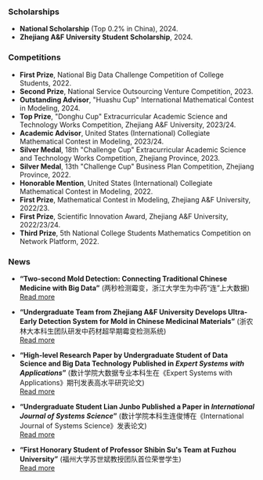 ### Scholarships
- **National Scholarship** (Top 0.2% in China), 2024.
- **Zhejiang A&F University Student Scholarship**, 2024.

### Competitions
- **First Prize**, National Big Data Challenge Competition of College Students, 2022.
- **Second Prize**, National Service Outsourcing Venture Competition, 2023.
- **Outstanding Advisor**, "Huashu Cup" International Mathematical Contest in Modeling, 2024.
- **Top Prize**, "Donghu Cup" Extracurricular Academic Science and Technology Works Competition, Zhejiang A&F University, 2023/24.
- **Academic Advisor**, United States (International) Collegiate Mathematical Contest in Modeling, 2023/24.
- **Silver Medal**, 18th "Challenge Cup" Extracurricular Academic Science and Technology Works Competition, Zhejiang Province, 2023.
- **Silver Medal**, 13th "Challenge Cup" Business Plan Competition, Zhejiang Province, 2022.
- **Honorable Mention**, United States (International) Collegiate Mathematical Contest in Modeling, 2022.
- **First Prize**, Mathematical Contest in Modeling, Zhejiang A&F University, 2022/23.
- **First Prize**, Scientific Innovation Award, Zhejiang A&F University, 2022/23/24.
- **Third Prize**, 5th National College Students Mathematics Competition on Network Platform, 2022.

### News
- **“Two-second Mold Detection: Connecting Traditional Chinese Medicine with Big Data”** (两秒检测霉变，浙江大学生为中药“连”上大数据)  
  [Read more](https://tidenews.com.cn/news.html?id=2461870)

- **“Undergraduate Team from Zhejiang A&F University Develops Ultra-Early Detection System for Mold in Chinese Medicinal Materials”** (浙农林大本科生团队研发中药材超早期霉变检测系统)  
  [Read more](https://kjb.zjol.com.cn/html/2023-05/05/content_2826052.htm?div=-1)

- **“High-level Research Paper by Undergraduate Student of Data Science and Big Data Technology Published in *Expert Systems with Applications*”** (数计学院大数据专业本科生在《Expert Systems with Applications》期刊发表高水平研究论文)  
  [Read more](https://www.zafu.edu.cn/info/1162/110660.htm)

- **“Undergraduate Student Lian Junbo Published a Paper in *International Journal of Systems Science*”** (数计学院本科生连俊博在《International Journal of Systems Science》发表论文)  
  [Read more](https://www.zafu.edu.cn/info/1162/113830.htm)

- **“First Honorary Student of Professor Shibin Su's Team at Fuzhou University”** (福州大学苏世斌教授团队首位荣誉学生)  
  [Read more](https://jgxy.fzu.edu.cn/info/1023/15443.htm)